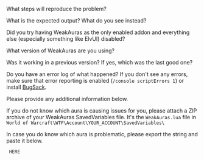 What steps will reproduce the problem?

What is the expected output? What do you see instead?

Did you try having WeakAuras as the only enabled addon and everything else (especially something like ElvUI) disabled?

What version of WeakAuras are you using?

Was it working in a previous version? If yes, which was the last good one?


Do you have an error log of what happened? If you don't see any errors, make sure that error reporting is enabled (`/console scriptErrors 1`) or install [BugSack](https://mods.curse.com/addons/wow/BugSack). 


Please provide any additional information below.


If you do not know which aura is causing issues for you, please attach a ZIP archive of your WeakAuras SavedVariables file. It's the `WeakAuras.lua` file in `World of Warcraft\WTF\Account\YOUR_ACCOUNT\SavedVariables\`

In case you do know which aura is problematic, please export the string and paste it below.

```  HERE ```
